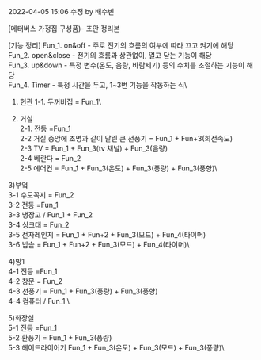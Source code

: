 2022-04-05 15:06 수정 by 배수빈

[메터버스 가정집 구성품)- 초안 정리본

[기능 정리]
Fun_1. on&off - 주로 전기의 흐름의 여부에 따라 끄고 켜기에 해당\
Fun_2. open&close - 전기의 흐름과 상관없이, 열고 닫는 기능이 해당\
Fun_3. up&down - 특정 변수(온도, 음량, 바람세기) 등의 수치를 조절하는 기능이 해당\
Fun_4. Timer - 특정 시간을 두고, 1~3번 기능을 작동하는 식\
 
 



1. 현관
	1-1. 두꺼비집 = Fun_1\
	
2. 거실\
	2-1. 전등 =Fun_1\
	2-2 거실 중앙에 조명과 같이 달린 큰 선풍기 = Fun_1 + Fun+3(회전속도) \
	2-3 TV  = Fun_1 + Fun_3(tv 채널) + Fun_3(음량)\
	2-4 베란다 = Fun_2\
	2-5 에어컨 = Fun_1 + Fun_3(온도) + Fun_3(풍량) + Fun_3(풍향)\
 
3)부엌\
	3-1 수도꼭지 = Fun_2\
	3-2 전등 =Fun_1\
	3-3 냉장고 / Fun_1 + Fun_2\
	3-4 싱크대 = Fun_2\
	3-5 전자레인지 = Fun_1 + Fun+2 + Fun_3(모드) + Fun_4(타이머)\
	3-6 밥솥 = Fun_1 + Fun+2 + Fun_3(모드) + Fun_4(타이머)\
	 
4)방1\
	4-1 전등  =Fun_1\
	4-2 창문  = Fun_2\
	4-3 선풍기 =  Fun_1 + Fun_3(풍량) + Fun_3(풍향)\
	4-4 컴퓨터 /  Fun_1 \
	 
5)화장실\
	5-1 전등  =Fun_1\
	5-2 환풍기 =  Fun_1 + Fun_3(풍량)\
	5-3 헤어드라이어기 Fun_1 + Fun_3(온도) + Fun_3(모드) + Fun_3(풍량)\

